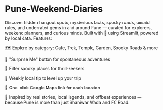 # Pune-Weekend-Diaries
Discover hidden hangout spots, mysterious facts, spooky roads, unsaid rules, and underrated gems in and around Pune — curated for explorers, weekend planners, and curious minds. Built with 💖 using Streamlit, powered by local data.
Features:

🗺️ Explore by category: Cafe, Trek, Temple, Garden, Spooky Roads & more

🎲 "Surprise Me" button for spontaneous adventures

👻 Filter spooky places for thrill-seekers

🌟 Weekly local tip to level up your trip

📍 One-click Google Maps link for each location

🚀 Inspired by real stories, local legends, and offbeat experiences — because Pune is more than just Shaniwar Wada and FC Road.
